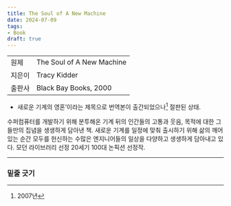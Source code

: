 ```yaml
---
title: The Soul of A New Machine
date: 2024-07-09
tags:
- Book
draft: true
---
```


| | |
| --- | --- |
| 원제 | The Soul of A New Machine | 
| 지은이 | Tracy Kidder |
| 출판사 | Black Bay Books, 2000 |


- 새로운 기계의 영혼’이라는 제목으로 번역본이 출간되었으나[^1] 절판된 상태.

수퍼컴퓨터를 개발하기 위해 분투해온 기계 뒤의 인간들의 고통과 웃음, 목적에 대한 그들만의 집념을 생생하게 담아낸 책. 새로운 기계를 일정에 맞춰 출시하기 위해 삶의 깨어 있는 순간 모두를 헌신하는 수많은 엔지니어들의 일상을 다양하고 생생하게 담아내고 있다. 모던 라이브러리 선정 20세기 100대 논픽션 선정작.

[^1]:2007년


---
### 밑줄 긋기
